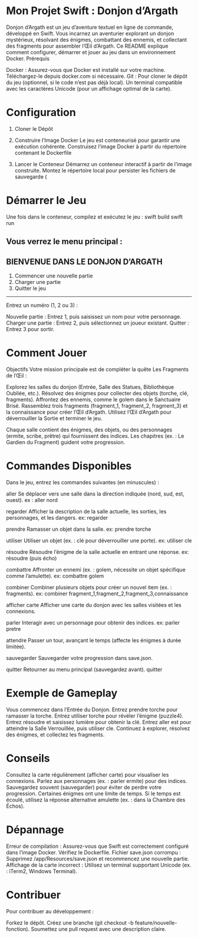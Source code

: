 # Mon Projet Swift : Donjon d’Argath

Donjon d’Argath est un jeu d’aventure textuel en ligne de commande, développé en Swift. Vous incarnez un aventurier explorant un donjon mystérieux, résolvant des énigmes, combattant des ennemis, et collectant des fragments pour assembler l’Œil d’Argath. Ce README explique comment configurer, démarrer et jouer au jeu dans un environnement Docker.
Prérequis

Docker : Assurez-vous que Docker est installé sur votre machine. Téléchargez-le depuis docker.com si nécessaire.
Git : Pour cloner le dépôt du jeu (optionnel, si le code n’est pas déjà local).
Un terminal compatible avec les caractères Unicode (pour un affichage optimal de la carte).

# Configuration
1. Cloner le Dépôt

2. Construire l’Image Docker
Le jeu est conteneurisé pour garantir une exécution cohérente. Construisez l’image Docker à partir du répertoire contenant le Dockerfile 

3. Lancer le Conteneur
Démarrez un conteneur interactif à partir de l’image construite. Montez le répertoire local pour persister les fichiers de sauvegarde (


# Démarrer le Jeu

Une fois dans le conteneur, compilez et exécutez le jeu :
swift build
swift run

Vous verrez le menu principal :
----------------------------------------------------
BIENVENUE DANS LE DONJON D’ARGATH
----------------------------------------------------
1. Commencer une nouvelle partie
2. Charger une partie
3. Quitter le jeu
----------------------------------------------------
Entrez un numéro (1, 2 ou 3) :


Nouvelle partie : Entrez 1, puis saisissez un nom pour votre personnage.
Charger une partie : Entrez 2, puis sélectionnez un joueur existant.
Quitter : Entrez 3 pour sortir.

# Comment Jouer

Objectifs
Votre mission principale est de compléter la quête Les Fragments de l’Œil :

Explorez les salles du donjon (Entrée, Salle des Statues, Bibliothèque Oubliée, etc.).
Résolvez des énigmes pour collecter des objets (torche, clé, fragments).
Affrontez des ennemis, comme le golem dans le Sanctuaire Brisé.
Rassemblez trois fragments (fragment_1, fragment_2, fragment_3) et la connaissance pour créer l’Œil d’Argath.
Utilisez l’Œil d’Argath pour déverrouiller la Sortie et terminer le jeu.

Chaque salle contient des énigmes, des objets, ou des personnages (ermite, scribe, prêtre) qui fournissent des indices. Les chapitres (ex. : Le Gardien du Fragment) guident votre progression.

# Commandes Disponibles
Dans le jeu, entrez les commandes suivantes (en minuscules) :

aller <direction>
Se déplacer vers une salle dans la direction indiquée (nord, sud, est, ouest). ex : aller nord

regarder
Afficher la description de la salle actuelle, les sorties, les personnages, et les dangers. ex: regarder

prendre <objet>
Ramasser un objet dans la salle. ex: prendre torche

utiliser <objet>
Utiliser un objet (ex. : clé pour déverrouiller une porte). ex: utiliser cle

résoudre
Résoudre l’énigme de la salle actuelle en entrant une réponse. ex: résoudre (puis écho)

combattre <ennemi>
Affronter un ennemi (ex. : golem, nécessite un objet spécifique comme l’amulette). ex: combattre golem

combiner <objets>
Combiner plusieurs objets pour créer un nouvel item (ex. : fragments). ex: combiner fragment_1,fragment_2,fragment_3,connaissance

afficher carte
Afficher une carte du donjon avec les salles visitées et les connexions.

parler <personnage>
Interagir avec un personnage pour obtenir des indices. ex: parler pretre

attendre
Passer un tour, avançant le temps (affecte les énigmes à durée limitée).

sauvegarder
Sauvegarder votre progression dans save.json.

quitter
Retourner au menu principal (sauvegardez avant).
quitter


# Exemple de Gameplay

Vous commencez dans l’Entrée du Donjon.
Entrez prendre torche pour ramasser la torche.
Entrez utiliser torche pour révéler l’énigme (puzzle4).
Entrez résoudre et saisissez lumière pour obtenir la clé.
Entrez aller est pour atteindre la Salle Verrouillée, puis utiliser cle.
Continuez à explorer, résolvez des énigmes, et collectez les fragments.

# Conseils

Consultez la carte régulièrement (afficher carte) pour visualiser les connexions.
Parlez aux personnages (ex. : parler ermite) pour des indices.
Sauvegardez souvent (sauvegarder) pour éviter de perdre votre progression.
Certaines énigmes ont une limite de temps. Si le temps est écoulé, utilisez la réponse alternative amulette (ex. : dans la Chambre des Échos).

# Dépannage

Erreur de compilation : Assurez-vous que Swift est correctement configuré dans l’image Docker. Vérifiez le Dockerfile.
Fichier save.json corrompu : Supprimez /app/Resources/save.json et recommencez une nouvelle partie.
Affichage de la carte incorrect : Utilisez un terminal supportant Unicode (ex. : iTerm2, Windows Terminal).

# Contribuer
Pour contribuer au développement :

Forkez le dépôt.
Créez une branche (git checkout -b feature/nouvelle-fonction).
Soumettez une pull request avec une description claire.

